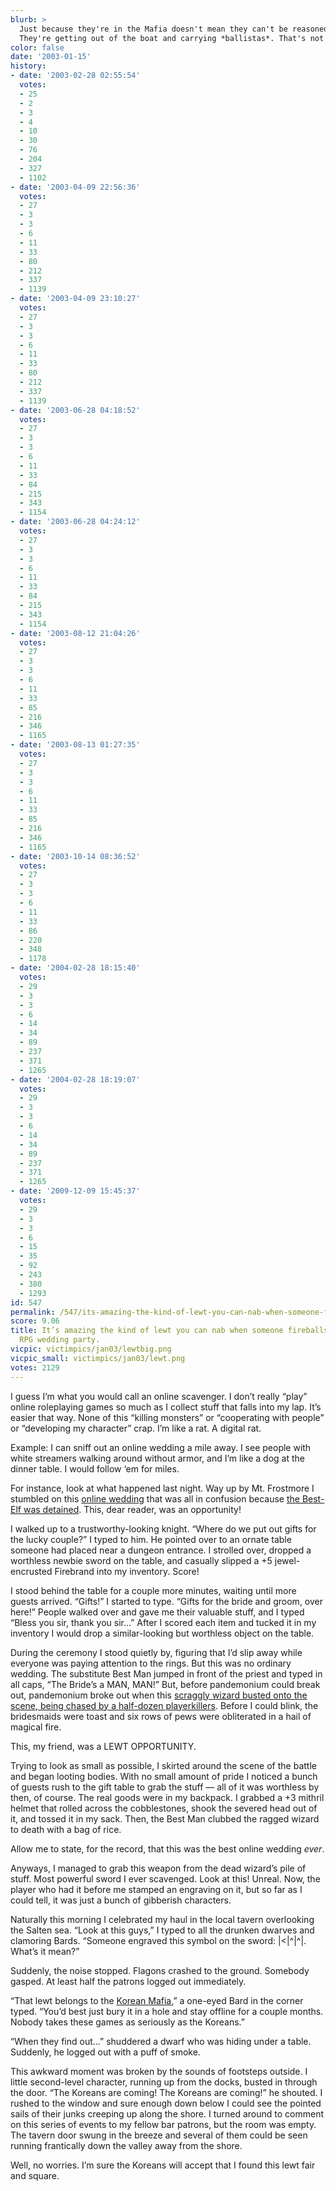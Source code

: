```yaml
---
blurb: >
  Just because they're in the Mafia doesn't mean they can't be reasoned with. Hmm.
  They're getting out of the boat and carrying *ballistas*. That's not good.
color: false
date: '2003-01-15'
history:
- date: '2003-02-28 02:55:54'
  votes:
  - 25
  - 2
  - 3
  - 4
  - 10
  - 30
  - 76
  - 204
  - 327
  - 1102
- date: '2003-04-09 22:56:36'
  votes:
  - 27
  - 3
  - 3
  - 6
  - 11
  - 33
  - 80
  - 212
  - 337
  - 1139
- date: '2003-04-09 23:10:27'
  votes:
  - 27
  - 3
  - 3
  - 6
  - 11
  - 33
  - 80
  - 212
  - 337
  - 1139
- date: '2003-06-28 04:18:52'
  votes:
  - 27
  - 3
  - 3
  - 6
  - 11
  - 33
  - 84
  - 215
  - 343
  - 1154
- date: '2003-06-28 04:24:12'
  votes:
  - 27
  - 3
  - 3
  - 6
  - 11
  - 33
  - 84
  - 215
  - 343
  - 1154
- date: '2003-08-12 21:04:26'
  votes:
  - 27
  - 3
  - 3
  - 6
  - 11
  - 33
  - 85
  - 216
  - 346
  - 1165
- date: '2003-08-13 01:27:35'
  votes:
  - 27
  - 3
  - 3
  - 6
  - 11
  - 33
  - 85
  - 216
  - 346
  - 1165
- date: '2003-10-14 08:36:52'
  votes:
  - 27
  - 3
  - 3
  - 6
  - 11
  - 33
  - 86
  - 220
  - 348
  - 1178
- date: '2004-02-28 18:15:40'
  votes:
  - 29
  - 3
  - 3
  - 6
  - 14
  - 34
  - 89
  - 237
  - 371
  - 1265
- date: '2004-02-28 18:19:07'
  votes:
  - 29
  - 3
  - 3
  - 6
  - 14
  - 34
  - 89
  - 237
  - 371
  - 1265
- date: '2009-12-09 15:45:37'
  votes:
  - 29
  - 3
  - 3
  - 6
  - 15
  - 35
  - 92
  - 243
  - 380
  - 1293
id: 547
permalink: /547/its-amazing-the-kind-of-lewt-you-can-nab-when-someone-fireballs-an-online-rpg-wedding-party/
score: 9.06
title: It’s amazing the kind of lewt you can nab when someone fireballs an online
  RPG wedding party.
vicpic: victimpics/jan03/lewtbig.png
vicpic_small: victimpics/jan03/lewt.png
votes: 2129
---
```


I guess I’m what you would call an online scavenger. I don’t really
“play” online roleplaying games so much as I collect stuff that falls
into my lap. It’s easier that way. None of this “killing monsters” or
“cooperating with people” or “developing my character” crap. I’m like a
rat. A digital rat.

Example: I can sniff out an online wedding a mile away. I see people
with white streamers walking around without armor, and I’m like a dog at
the dinner table. I would follow ‘em for miles.

For instance, look at what happened last night. Way up by Mt. Frostmore
I stumbled on this [online wedding](@/victim/546.md) that was all in
confusion because [the Best-Elf was detained](@/victim/545.md). This,
dear reader, was an opportunity!

I walked up to a trustworthy-looking knight. “Where do we put out gifts
for the lucky couple?” I typed to him. He pointed over to an ornate
table someone had placed near a dungeon entrance. I strolled over,
dropped a worthless newbie sword on the table, and casually slipped a +5
jewel-encrusted Firebrand into my inventory. Score!

I stood behind the table for a couple more minutes, waiting until more
guests arrived. “Gifts!” I started to type. “Gifts for the bride and
groom, over here!” People walked over and gave me their valuable stuff,
and I typed “Bless you sir, thank you sir...” After I scored each item
and tucked it in my inventory I would drop a similar-looking but
worthless object on the table.

During the ceremony I stood quietly by, figuring that I’d slip away
while everyone was paying attention to the rings. But this was no
ordinary wedding. The substitute Best Man jumped in front of the priest
and typed in all caps, “The Bride’s a MAN, MAN!” But, before pandemonium
could break out, pandemonium broke out when this [scraggly wizard busted
onto the scene, being chased by a half-dozen
playerkillers](@/victim/490.md). Before I could blink, the
bridesmaids were toast and six rows of pews were obliterated in a hail
of magical fire.

This, my friend, was a LEWT OPPORTUNITY.

Trying to look as small as possible, I skirted around the scene of the
battle and began looting bodies. With no small amount of pride I noticed
a bunch of guests rush to the gift table to grab the stuff — all of it
was worthless by then, of course. The real goods were in my backpack. I
grabbed a +3 mithril helmet that rolled across the cobblestones, shook
the severed head out of it, and tossed it in my sack. Then, the Best Man
clubbed the ragged wizard to death with a bag of rice.

Allow me to state, for the record, that this was the best online wedding
*ever*.

Anyways, I managed to grab this weapon from the dead wizard’s pile of
stuff. Most powerful sword I ever scavenged. Look at this! Unreal. Now,
the player who had it before me stamped an engraving on it, but so far
as I could tell, it was just a bunch of gibberish characters.

Naturally this morning I celebrated my haul in the local tavern
overlooking the Salten sea. “Look at this guys,” I typed to all the
drunken dwarves and clamoring Bards. “Someone engraved this symbol on
the sword: |&lt;|^|^|. What’s it mean?”

Suddenly, the noise stopped. Flagons crashed to the ground. Somebody
gasped. At least half the patrons logged out immediately.

“That lewt belongs to the [Korean Mafia](@/victim/335.md),” a
one-eyed Bard in the corner typed. “You’d best just bury it in a hole
and stay offline for a couple months. Nobody takes these games as
seriously as the Koreans.”

“When they find out...” shuddered a dwarf who was hiding under a table.
Suddenly, he logged out with a puff of smoke.

This awkward moment was broken by the sounds of footsteps outside. I
little second-level character, running up from the docks, busted in
through the door. “The Koreans are coming! The Koreans are coming!” he
shouted. I rushed to the window and sure enough down below I could see
the pointed sails of their junks creeping up along the shore. I turned
around to comment on this series of events to my fellow bar patrons, but
the room was empty. The tavern door swung in the breeze and several of
them could be seen running frantically down the valley away from the
shore.

Well, no worries. I’m sure the Koreans will accept that I found this
lewt fair and square.